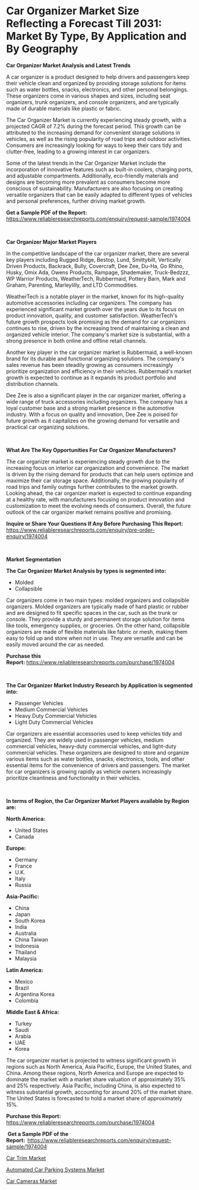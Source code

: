 <p><h1>Car Organizer Market Size Reflecting a Forecast Till 2031: Market By Type, By Application and By Geography</h1></p><p><strong>Car Organizer Market Analysis and Latest Trends</strong></p>
<p><p>A car organizer is a product designed to help drivers and passengers keep their vehicle clean and organized by providing storage solutions for items such as water bottles, snacks, electronics, and other personal belongings. These organizers come in various shapes and sizes, including seat organizers, trunk organizers, and console organizers, and are typically made of durable materials like plastic or fabric.</p><p>The Car Organizer Market is currently experiencing steady growth, with a projected CAGR of 7.2% during the forecast period. This growth can be attributed to the increasing demand for convenient storage solutions in vehicles, as well as the rising popularity of road trips and outdoor activities. Consumers are increasingly looking for ways to keep their cars tidy and clutter-free, leading to a growing interest in car organizers.</p><p>Some of the latest trends in the Car Organizer Market include the incorporation of innovative features such as built-in coolers, charging ports, and adjustable compartments. Additionally, eco-friendly materials and designs are becoming more prevalent as consumers become more conscious of sustainability. Manufacturers are also focusing on creating versatile organizers that can be easily adapted to different types of vehicles and personal preferences, further driving market growth.</p></p>
<p><strong>Get a Sample PDF of the Report:&nbsp;</strong> <a href="https://www.reliableresearchreports.com/enquiry/request-sample/1974004">https://www.reliableresearchreports.com/enquiry/request-sample/1974004</a></p>
<p>&nbsp;</p>
<p><strong>Car Organizer Major Market Players</strong></p>
<p><p>In the competitive landscape of the car organizer market, there are several key players including Rugged Ridge, Bestop, Lund, Smittybilt, Vertically Driven Products, Backrack, Bully, Covercraft, Dee Zee, Du-Ha, Go Rhino, Husky, Omix Ada, Owens Products, Rampage, Shademaker, Truck-Bedzzz, WP Warrior Products, WeatherTech, Rubbermaid, Pottery Barn, Mark and Graham, Parenting, Marleylilly, and LTD Commodities.</p><p>WeatherTech is a notable player in the market, known for its high-quality automotive accessories including car organizers. The company has experienced significant market growth over the years due to its focus on product innovation, quality, and customer satisfaction. WeatherTech's future growth prospects look promising as the demand for car organizers continues to rise, driven by the increasing trend of maintaining a clean and organized vehicle interior. The company's market size is substantial, with a strong presence in both online and offline retail channels.</p><p>Another key player in the car organizer market is Rubbermaid, a well-known brand for its durable and functional organizing solutions. The company's sales revenue has been steadily growing as consumers increasingly prioritize organization and efficiency in their vehicles. Rubbermaid's market growth is expected to continue as it expands its product portfolio and distribution channels.</p><p>Dee Zee is also a significant player in the car organizer market, offering a wide range of truck accessories including organizers. The company has a loyal customer base and a strong market presence in the automotive industry. With a focus on quality and innovation, Dee Zee is poised for future growth as it capitalizes on the growing demand for versatile and practical car organizing solutions.</p></p>
<p>&nbsp;</p>
<p><strong>What Are The Key Opportunities For Car Organizer Manufacturers?</strong></p>
<p><p>The car organizer market is experiencing steady growth due to the increasing focus on interior car organization and convenience. The market is driven by the rising demand for products that can help users optimize and maximize their car storage space. Additionally, the growing popularity of road trips and family outings further contributes to the market growth. Looking ahead, the car organizer market is expected to continue expanding at a healthy rate, with manufacturers focusing on product innovation and customization to meet the evolving needs of consumers. Overall, the future outlook of the car organizer market remains positive and promising.</p></p>
<p><strong>Inquire or Share Your Questions If Any Before Purchasing This Report:</strong> <a href="https://www.reliableresearchreports.com/enquiry/pre-order-enquiry/1974004">https://www.reliableresearchreports.com/enquiry/pre-order-enquiry/1974004</a></p>
<p>&nbsp;</p>
<p><strong>Market Segmentation</strong></p>
<p><strong>The Car Organizer Market Analysis by types is segmented into:</strong></p>
<p><ul><li>Molded</li><li>Collapsible</li></ul></p>
<p><p>Car organizers come in two main types: molded organizers and collapsible organizers. Molded organizers are typically made of hard plastic or rubber and are designed to fit specific spaces in the car, such as the trunk or console. They provide a sturdy and permanent storage solution for items like tools, emergency supplies, or groceries. On the other hand, collapsible organizers are made of flexible materials like fabric or mesh, making them easy to fold up and store when not in use. They are versatile and can be easily moved around the car as needed.</p></p>
<p><strong>Purchase this Report:&nbsp;</strong><a href="https://www.reliableresearchreports.com/purchase/1974004">https://www.reliableresearchreports.com/purchase/1974004</a></p>
<p>&nbsp;</p>
<p><strong>The Car Organizer Market Industry Research by Application is segmented into:</strong></p>
<p><ul><li>Passenger Vehicles</li><li>Medium Commercial Vehicles</li><li>Heavy Duty Commercial Vehicles</li><li>Light Duty Commercial Vehicles</li></ul></p>
<p><p>Car organizers are essential accessories used to keep vehicles tidy and organized. They are widely used in passenger vehicles, medium commercial vehicles, heavy-duty commercial vehicles, and light-duty commercial vehicles. These organizers are designed to store and organize various items such as water bottles, snacks, electronics, tools, and other essential items for the convenience of drivers and passengers. The market for car organizers is growing rapidly as vehicle owners increasingly prioritize cleanliness and functionality in their vehicles.</p></p>
<p>&nbsp;</p>
<p><strong>In terms of Region, the Car Organizer Market Players available by Region are:</strong></p>
<p>
    <p> <strong> North America: </strong>
        <ul>
            <li>United States</li>
            <li>Canada</li>
        </ul>
        </p> 
    <p> <strong> Europe: </strong>
        <ul>
            <li>Germany</li>
            <li>France</li>
            <li>U.K.</li>
            <li>Italy</li>
            <li>Russia</li>
        </ul>
        </p> 
    <p> <strong> Asia-Pacific: </strong>
        <ul>
            <li>China</li>
            <li>Japan</li>
            <li>South Korea</li>
            <li>India</li>
            <li>Australia</li>
            <li>China Taiwan</li>
            <li>Indonesia</li>
            <li>Thailand</li>
            <li>Malaysia</li>
        </ul>
        </p> 
    <p> <strong> Latin America: </strong>
        <ul>
            <li>Mexico</li>
            <li>Brazil</li>
            <li>Argentina Korea</li>
            <li>Colombia</li>
        </ul>
        </p> 
    <p> <strong> Middle East & Africa: </strong>
        <ul>
            <li>Turkey</li>
            <li>Saudi</li>
            <li>Arabia</li>
            <li>UAE</li>
            <li>Korea</li>
        </ul>
    </p>
    </p>
<p><p>The car organizer market is projected to witness significant growth in regions such as North America, Asia Pacific, Europe, the United States, and China. Among these regions, North America and Europe are expected to dominate the market with a market share valuation of approximately 35% and 25% respectively. Asia Pacific, including China, is also expected to witness substantial growth, accounting for around 20% of the market share. The United States is forecasted to hold a market share of approximately 15%.</p></p>
<p><strong>Purchase this Report: </strong><a href="https://www.reliableresearchreports.com/purchase/1974004">https://www.reliableresearchreports.com/purchase/1974004</a></p>
<p>&nbsp;<strong>Get a Sample PDF of the Report:&nbsp;&nbsp;</strong><a href="https://www.reliableresearchreports.com/enquiry/request-sample/1974004">https://www.reliableresearchreports.com/enquiry/request-sample/1974004</a></p>
<p><strong></strong></p>
<p><p><a href="https://github.com/nicholepatriciadoylenwnrjr0/Market-Research-Report-List-1/blob/main/car-trim-market.md">Car Trim Market</a></p><p><a href="https://github.com/wwwkeltoum/Market-Research-Report-List-2/blob/main/automated-car-parking-systems-market.md">Automated Car Parking Systems Market</a></p><p><a href="https://github.com/gamblestampleyjenny50m5sl6/Market-Research-Report-List-1/blob/main/car-cameras-market.md">Car Cameras Market</a></p></p>